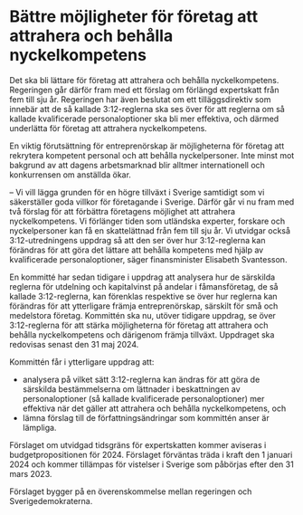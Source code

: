 # Bättre möjligheter för företag att attrahera och behålla nyckelkompetens

Det ska bli lättare för företag att attrahera och behålla nyckelkompetens. Regeringen går därför fram med ett förslag om förlängd expertskatt från fem till sju år. Regeringen har även beslutat om ett tilläggsdirektiv som innebär att de så kallade 3:12-reglerna ska ses över för att reglerna om så kallade kvalificerade personaloptioner ska bli mer effektiva, och därmed underlätta för företag att attrahera nyckelkompetens.

En viktig förutsättning för entreprenörskap är möjligheterna för företag att rekrytera kompetent personal och att behålla nyckelpersoner. Inte minst mot bakgrund av att dagens arbetsmarknad blir alltmer internationell och konkurrensen om anställda ökar.

– Vi vill lägga grunden för en högre tillväxt i Sverige samtidigt som vi säkerställer goda villkor för företagande i Sverige. Därför går vi nu fram med två förslag för att förbättra företagens möjlighet att attrahera nyckelkompetens. Vi förlänger tiden som utländska experter, forskare och nyckelpersoner kan få en skattelättnad från fem till sju år. Vi utvidgar också 3:12-utredningens uppdrag så att den ser över hur 3:12-reglerna kan förändras för att göra det lättare att behålla kompetens med hjälp av kvalificerade personaloptioner, säger finansminister Elisabeth Svantesson.

En kommitté har sedan tidigare i uppdrag att analysera hur de särskilda reglerna för utdelning och kapitalvinst på andelar i fåmansföretag, de så kallade 3:12-reglerna, kan förenklas respektive se över hur reglerna kan förändras för att ytterligare främja entreprenörskap, särskilt för små och medelstora företag. Kommittén ska nu, utöver tidigare uppdrag, se över 3:12-reglerna för att stärka möjligheterna för företag att attrahera och behålla nyckelkompetens och därigenom främja tillväxt. Uppdraget ska redovisas senast den 31 maj 2024.

Kommittén får i ytterligare uppdrag att:

* analysera på vilket sätt 3:12-reglerna kan ändras för att göra de särskilda bestämmelserna om lättnader i beskattningen av personaloptioner (så kallade kvalificerade personaloptioner) mer effektiva när det gäller att attrahera och behålla nyckelkompetens, och
* lämna förslag till de författningsändringar som kommittén anser är lämpliga.

Förslaget om utvidgad tidsgräns för expertskatten kommer aviseras i budgetpropositionen för 2024. Förslaget förväntas träda i kraft den 1 januari 2024 och kommer tillämpas för vistelser i Sverige som påbörjas efter den 31 mars 2023.

Förslaget bygger på en överenskommelse mellan regeringen och Sverigedemokraterna.
